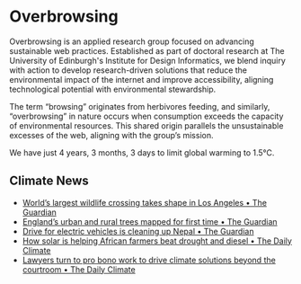 # Overbrowsing

Overbrowsing is an applied research group focused on advancing sustainable web practices. Established as part of doctoral research at The University of Edinburgh's Institute for Design Informatics, we blend inquiry with action to develop research-driven solutions that reduce the environmental impact of the internet and improve accessibility, aligning technological potential with environmental stewardship.

The term “browsing” originates from herbivores feeding, and similarly, “overbrowsing” in nature occurs when consumption exceeds the capacity of environmental resources. This shared origin parallels the unsustainable excesses of the web, aligning with the group’s mission.

<!-- clock-time -->
We have just 4 years, 3 months, 3 days to limit global warming to 1.5°C.
<!-- /clock-time -->

## Climate News
<!-- clock-news -->
- [World’s largest wildlife crossing takes shape in Los Angeles • The Guardian](https://www.theguardian.com/us-news/2025/apr/06/la-wildlife-freeway-crossing )
- [England’s urban and rural trees mapped for first time • The Guardian](https://www.theguardian.com/global-development/2025/apr/04/nepal-kathmandu-health-air-pollution-who-transport-electric-vehicles- )
- [Drive for electric vehicles is cleaning up Nepal • The Guardian](https://www.theguardian.com/global-development/2025/apr/04/nepal-kathmandu-health-air-pollution-who-transport-electric-vehicles- )
- [How solar is helping African farmers beat drought and diesel • The Daily Climate](https://www.theguardian.com/global-development/2025/apr/04/nepal-kathmandu-health-air-pollution-who-transport-electric-vehicles- )
- [Lawyers turn to pro bono work to drive climate solutions beyond the courtroom • The Daily Climate](https://www.dailyclimate.org/lawyers-turn-to-pro-bono-work-to-drive-climate-solutions-beyond-the-courtroom-2671673844.html )
<!-- /clock-news -->
